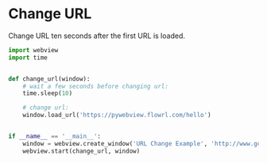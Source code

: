 # Change URL

Change URL ten seconds after the first URL is loaded.

``` python
import webview
import time


def change_url(window):
    # wait a few seconds before changing url:
    time.sleep(10)

    # change url:
    window.load_url('https://pywebview.flowrl.com/hello')


if __name__ == '__main__':
    window = webview.create_window('URL Change Example', 'http://www.google.com')
    webview.start(change_url, window)
```
